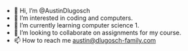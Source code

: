 - 👋 Hi, I’m @AustinDlugosch
- 👀 I’m interested in coding and computers.
- 🌱 I’m currently learning computer science 1.
- 💞️ I’m looking to collaborate on assignments for my course.
- 📫 How to reach me austin@dlugosch-family.com

<!---
AustinDlugosch/AustinDlugosch is a ✨ special ✨ repository because its `README.md` (this file) appears on your GitHub profile.
You can click the Preview link to take a look at your changes.
--->
